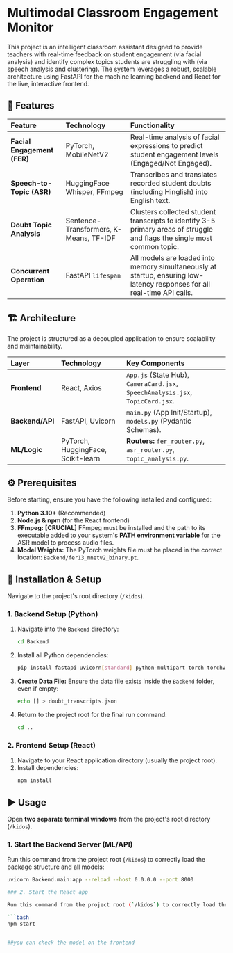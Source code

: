 # Multimodal Classroom Engagement Monitor

This project is an intelligent classroom assistant designed to provide teachers with real-time feedback on student engagement (via facial analysis) and identify complex topics students are struggling with (via speech analysis and clustering). The system leverages a robust, scalable architecture using FastAPI for the machine learning backend and React for the live, interactive frontend.

## 🌟 Features

| Feature | Technology | Functionality |
| :--- | :--- | :--- |
| **Facial Engagement (FER)** | PyTorch, MobileNetV2 | Real-time analysis of facial expressions to predict student engagement levels (Engaged/Not Engaged). |
| **Speech-to-Topic (ASR)** | HuggingFace Whisper, FFmpeg | Transcribes and translates recorded student doubts (including Hinglish) into English text. |
| **Doubt Topic Analysis** | Sentence-Transformers, K-Means, TF-IDF | Clusters collected student transcripts to identify 3-5 primary areas of struggle and flags the single most common topic. |
| **Concurrent Operation** | FastAPI `lifespan` | All models are loaded into memory simultaneously at startup, ensuring low-latency responses for all real-time API calls. |

## 🏗️ Architecture

The project is structured as a decoupled application to ensure scalability and maintainability.

| Layer | Technology | Key Components |
| :--- | :--- | :--- |
| **Frontend** | React, Axios | `App.js` (State Hub), `CameraCard.jsx`, `SpeechAnalysis.jsx`, `TopicCard.jsx`. |
| **Backend/API** | FastAPI, Uvicorn | `main.py` (App Init/Startup), `models.py` (Pydantic Schemas). |
| **ML/Logic** | PyTorch, HuggingFace, Scikit-learn | **Routers:** `fer_router.py`, `asr_router.py`, `topic_analysis.py`. |

## ⚙️ Prerequisites

Before starting, ensure you have the following installed and configured:

1.  **Python 3.10+** (Recommended)
2.  **Node.js & npm** (for the React frontend)
3.  **FFmpeg:** **[CRUCIAL]** FFmpeg must be installed and the path to its executable added to your system's **PATH environment variable** for the ASR model to process audio files.
4.  **Model Weights:** The PyTorch weights file must be placed in the correct location: `Backend/fer13_mnetv2_binary.pt`.

## 🚀 Installation & Setup

Navigate to the project's root directory (`/kidos`).

### 1. Backend Setup (Python)

1.  Navigate into the `Backend` directory:
    ```bash
    cd Backend
    ```
2.  Install all Python dependencies:
    ```bash
    pip install fastapi uvicorn[standard] python-multipart torch torchvision numpy pillow transformers sentence-transformers scikit-learn pydub scipy
    ```
3.  **Create Data File:** Ensure the data file exists inside the `Backend` folder, even if empty:
    ```bash
    echo [] > doubt_transcripts.json
    ```
4.  Return to the project root for the final run command:
    ```bash
    cd ..
    ```

### 2. Frontend Setup (React)

1.  Navigate to your React application directory (usually the project root).
2.  Install dependencies:
    ```bash
    npm install
    ```

## ▶️ Usage

Open **two separate terminal windows** from the project's root directory (`/kidos`).

### 1. Start the Backend Server (ML/API)

Run this command from the project root (`/kidos`) to correctly load the package structure and all models:

```bash
uvicorn Backend.main:app --reload --host 0.0.0.0 --port 8000

### 2. Start the React app

Run this command from the project root (`/kidos`) to correctly load the package structure and all models:

```bash
npm start


##you can check the model on the frontend
